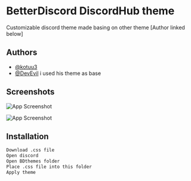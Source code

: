 
# BetterDiscord DiscordHub theme
Customizable discord theme made basing on other theme [Author linked below]
## Authors

- [@kotuu3](https://www.github.com/kotuu3)
- [@DevEvil](https://github.com/DevEvil99) i used his theme as base



## Screenshots

![App Screenshot](https://cdn.discordapp.com/attachments/1080480632813142066/1080480719408734228/discord_hub_icon.png)




![App Screenshot](https://cdn.discordapp.com/attachments/1080480632813142066/1080487369322545182/image.png)

## Installation



```bash
Download .css file 
Open discord
Open BDthemes folder 
Place .css file into this folder
Apply theme
```
    
